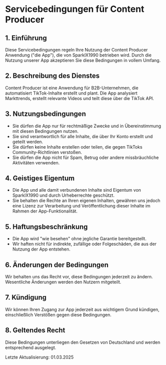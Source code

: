 # Servicebedingungen für Content Producer

## 1. Einführung

Diese Servicebedingungen regeln Ihre Nutzung der Content Producer Anwendung ("die App"), die von SparklX1990 betrieben wird. Durch die Nutzung unserer App akzeptieren Sie diese Bedingungen in vollem Umfang.

## 2. Beschreibung des Dienstes

Content Producer ist eine Anwendung für B2B-Unternehmen, die automatisiert TikTok-Inhalte erstellt und plant. Die App analysiert Markttrends, erstellt relevante Videos und teilt diese über die TikTok API.

## 3. Nutzungsbedingungen

- Sie dürfen die App nur für rechtmäßige Zwecke und in Übereinstimmung mit diesen Bedingungen nutzen.
- Sie sind verantwortlich für alle Inhalte, die über Ihr Konto erstellt und geteilt werden.
- Sie dürfen keine Inhalte erstellen oder teilen, die gegen TikToks Community-Richtlinien verstoßen.
- Sie dürfen die App nicht für Spam, Betrug oder andere missbräuchliche Aktivitäten verwenden.

## 4. Geistiges Eigentum

- Die App und alle damit verbundenen Inhalte sind Eigentum von SparklX1990 und durch Urheberrechte geschützt.
- Sie behalten die Rechte an Ihren eigenen Inhalten, gewähren uns jedoch eine Lizenz zur Verarbeitung und Veröffentlichung dieser Inhalte im Rahmen der App-Funktionalität.

## 5. Haftungsbeschränkung

- Die App wird "wie besehen" ohne jegliche Garantie bereitgestellt.
- Wir haften nicht für indirekte, zufällige oder Folgeschäden, die aus der Nutzung der App entstehen.

## 6. Änderungen der Bedingungen

Wir behalten uns das Recht vor, diese Bedingungen jederzeit zu ändern. Wesentliche Änderungen werden den Nutzern mitgeteilt.

## 7. Kündigung

Wir können Ihren Zugang zur App jederzeit aus wichtigem Grund kündigen, einschließlich Verstößen gegen diese Bedingungen.

## 8. Geltendes Recht

Diese Bedingungen unterliegen den Gesetzen von Deutschland und werden entsprechend ausgelegt.

Letzte Aktualisierung: 01.03.2025
